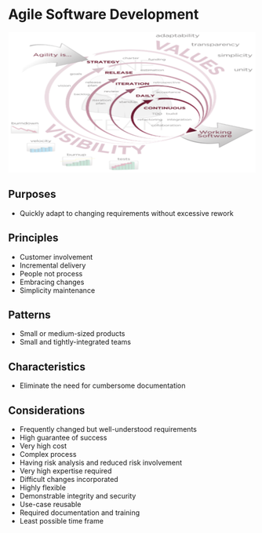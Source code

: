 # Agile Software Development

![](agile01.png)

## Purposes

- Quickly adapt to changing requirements without excessive rework

## Principles

- Customer involvement
- Incremental delivery
- People not process
- Embracing changes
- Simplicity maintenance

## Patterns

- Small or medium-sized products
- Small and tightly-integrated teams

## Characteristics

- Eliminate the need for cumbersome documentation

## Considerations

- Frequently changed but well-understood requirements
- High guarantee of success
- Very high cost
- Complex process
- Having risk analysis and reduced risk involvement 
- Very high expertise required
- Difficult changes incorporated
- Highly flexible
- Demonstrable integrity and security
- Use-case reusable
- Required documentation and training
- Least possible time frame
